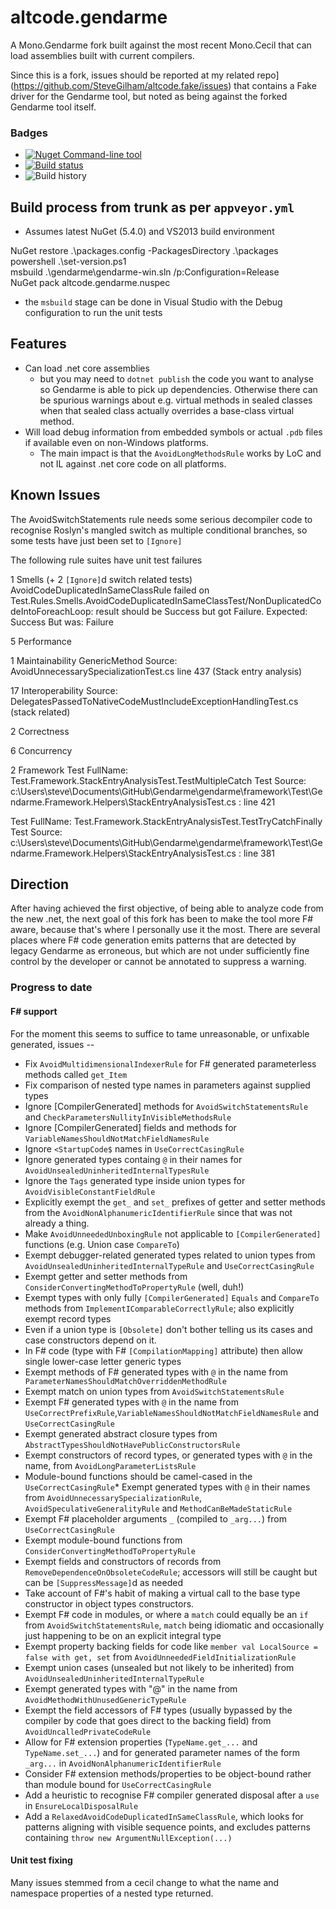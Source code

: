 
# altcode.gendarme
A Mono.Gendarme fork built against the most recent Mono.Cecil that can load assemblies built with current compilers.

Since this is a fork, issues should be reported at my related repo](https://github.com/SteveGilham/altcode.fake/issues) that contains a Fake driver for the Gendarme tool, but noted as being against the forked Gendarme tool itself.

### Badges
* [![Nuget](https://buildstats.info/nuget/altcode.gendarme?includePreReleases=true) Command-line tool](https://www.nuget.org/packages/altcode.gendarme)
* [![Build status](https://img.shields.io/appveyor/ci/SteveGilham/Gendarme.svg)](https://ci.appveyor.com/project/SteveGilham/Gendarme)
* ![Build history](https://buildstats.info/appveyor/chart/SteveGilham/Gendarme)

## Build process from trunk as per `appveyor.yml`

* Assumes latest NuGet (5.4.0) and VS2013 build environment

NuGet restore .\packages.config -PackagesDirectory .\packages  
powershell .\set-version.ps1  
msbuild .\gendarme\gendarme-win.sln /p:Configuration=Release  
NuGet pack altcode.gendarme.nuspec

* the `msbuild` stage can be done in Visual Studio with the Debug configuration to run the unit tests

## Features
* Can load .net core assemblies 
  * but you may need to `dotnet publish` the code you want to analyse so Gendarme is able to pick up dependencies.  Otherwise there can be spurious warnings about e.g. virtual methods in sealed classes when that sealed class actually overrides a base-class virtual method.
* Will load debug information from embedded symbols or actual `.pdb` files if available even on non-Windows platforms.
  *  The main impact is that the `AvoidLongMethodsRule` works by LoC and not IL against .net core code on all platforms.

## Known Issues
The AvoidSwitchStatements rule needs some serious decompiler code to recognise Roslyn's mangled switch as multiple conditional branches, so some tests have just been set to `[Ignore]`

The following rule suites have unit test failures

1 Smells (+ 2 `[Ignore]`d switch related tests)
  AvoidCodeDuplicatedInSameClassRule failed on Test.Rules.Smells.AvoidCodeDuplicatedInSameClassTest/NonDuplicatedCodeIntoForeachLoop: result should be Success but got Failure.
      Expected: Success
      But was:  Failure

5 Performance

1 Maintainability
  GenericMethod
   Source: AvoidUnnecessarySpecializationTest.cs line 437 (Stack entry analysis)

17 Interoperability
   Source: DelegatesPassedToNativeCodeMustIncludeExceptionHandlingTest.cs (stack related)

2 Correctness

6 Concurrency

2 Framework
Test FullName:	Test.Framework.StackEntryAnalysisTest.TestMultipleCatch
Test Source:	c:\Users\steve\Documents\GitHub\Gendarme\gendarme\framework\Test\Gendarme.Framework.Helpers\StackEntryAnalysisTest.cs : line 421

Test FullName:	Test.Framework.StackEntryAnalysisTest.TestTryCatchFinally
Test Source:	c:\Users\steve\Documents\GitHub\Gendarme\gendarme\framework\Test\Gendarme.Framework.Helpers\StackEntryAnalysisTest.cs : line 381

## Direction
After having achieved the first objective, of being able to analyze code from the new .net, the next goal of this fork has been to make the tool more F# aware, because that's where I personally use it the most.  There are several places where F# code generation emits patterns that are detected by legacy Gendarme as erroneous, but which are not under sufficiently fine control by the developer or cannot be annotated to suppress a warning.

### Progress to date 

#### F# support
For the moment this seems to suffice to tame unreasonable, or unfixable generated, issues --

* Fix `AvoidMultidimensionalIndexerRule` for F# generated parameterless methods called `get_Item`
* Fix comparison of nested type names in parameters against supplied types
* Ignore [CompilerGenerated] methods for `AvoidSwitchStatementsRule` and `CheckParametersNullityInVisibleMethodsRule`
* Ignore [CompilerGenerated] fields and methods for `VariableNamesShouldNotMatchFieldNamesRule`
* Ignore `<StartupCode$` names in `UseCorrectCasingRule`
* Ignore generated types containg `@` in their names for `AvoidUnsealedUninheritedInternalTypesRule`
* Ignore the `Tags` generated type inside union types for `AvoidVisibleConstantFieldRule`
* Explicitly exempt the `get_` and `set_` prefixes of getter and setter methods from the `AvoidNonAlphanumericIdentifierRule` since that was not already a thing.
* Make `AvoidUnneededUnboxingRule` not applicable to `[CompilerGenerated]` functions (e.g. Union case `CompareTo`)
* Exempt debugger-related generated types related to union types from `AvoidUnsealedUninheritedInternalTypeRule` and `UseCorrectCasingRule`
* Exempt getter and setter methods from `ConsiderConvertingMethodToPropertyRule` (well, duh!)
* Exempt types with only fully `[CompilerGenerated]` `Equals` and `CompareTo` methods from `ImplementIComparableCorrectlyRule`; also explicitly exempt record types
* Even if a union type is `[Obsolete]` don't bother telling us its cases and case constructors depend on it.
* In F# code (type with F# `[CompilationMapping]` attribute) then allow single lower-case letter generic types
* Exempt methods of F# generated types with `@` in the name from ` ParameterNamesShouldMatchOverriddenMethodRule`
* Exempt match on union types from `AvoidSwitchStatementsRule`
* Exempt F# generated types with `@` in the name from `UseCorrectPrefixRule`,`VariableNamesShouldNotMatchFieldNamesRule` and `UseCorrectCasingRule`
* Exempt generated abstract closure types from `AbstractTypesShouldNotHavePublicConstructorsRule`
* Exempt constructors of record types, or generated types with `@` in the name, from `AvoidLongParameterListsRule`
* Module-bound functions should be camel-cased in the `UseCorrectCasingRule`* Exempt generated types with `@` in their names from `AvoidUnnecessarySpecializationRule`, `AvoidSpeculativeGeneralityRule` and `MethodCanBeMadeStaticRule`
* Exempt F# placeholder arguments `_` (compiled to `_arg...`) from `UseCorrectCasingRule`
* Exempt module-bound functions from `ConsiderConvertingMethodToPropertyRule`
* Exempt fields and constructors of records from `RemoveDependenceOnObsoleteCodeRule`; accessors will still be caught but can be `[SuppressMessage]`d as needed
* Take account of F#'s habit of making a virtual call to the base type constructor in object types constructors.
* Exempt F# code in modules, or where a `match` could equally be an `if` from `AvoidSwitchStatementsRule`, `match` being idiomatic and occasionally just happening to be on an explicit integral type
* Exempt property backing fields for code like `member val LocalSource = false with get, set` from `AvoidUnneededFieldInitializationRule`
* Exempt union cases (unsealed but not likely to be inherited) from `AvoidUnsealedUninheritedInternalTypeRule`
* Exempt generated types with "@" in the name from `AvoidMethodWithUnusedGenericTypeRule`
* Exempt the field accessors of F# types (usually bypassed by the compiler by code that goes direct to the backing field) from `AvoidUncalledPrivateCodeRule`
* Allow for F# extension properties (`TypeName.get_...` and `TypeName.set_...`) and for generated parameter names of the form `_arg...` in `AvoidNonAlphanumericIdentifierRule`
* Consider F# extension methods/properties to be object-bound rather than module bound for `UseCorrectCasingRule`
* Add a heuristic to recognise F# compiler generated disposal after a `use` in `EnsureLocalDisposalRule`
* Add a `RelaxedAvoidCodeDuplicatedInSameClassRule`, which looks for patterns aligning with visible sequence points, and excludes patterns containing `throw new ArgumentNullException(...)`

#### Unit test fixing

Many issues stemmed from a cecil change to what the name and namespace properties of a nested type returned.

